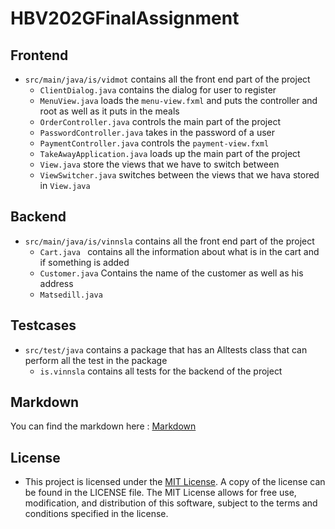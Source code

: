 # HBV202GFinalAssignment

## Frontend

- `src/main/java/is/vidmot` contains all the front end part of the project
    - `ClientDialog.java` contains the dialog for user to register
    - `MenuView.java` loads the `menu-view.fxml` and puts the controller and root as well as it puts in the meals
    - `OrderController.java` controls the main part of the project
    - `PasswordController.java` takes in the password of a user
    - `PaymentController.java` controls the `payment-view.fxml`
    - `TakeAwayApplication.java` loads up the main part of the project
    - `View.java` store the views that we have to switch between
    - `ViewSwitcher.java` switches between the views that we hava stored in `View.java`

## Backend

- `src/main/java/is/vinnsla` contains all the front end part of the project
    - `Cart.java ` contains all the information about what is in the cart and if something is added
    - `Customer.java` Contains the name of the customer as well as his address
    - `Matsedill.java`

## Testcases

- `src/test/java` contains a package that has an Alltests class that can perform all the test in the package
    - `is.vinnsla` contains all tests for the backend of the project

## Markdown

You can find the markdown here : [Markdown](src/site/markdown/markdown.md)

## License

- This project is licensed under the [MIT License](src/README.md). A copy of the license can be found in the LICENSE
  file. The MIT License allows for free use, modification, and distribution of this software, subject to the terms and
  conditions specified in the license.
